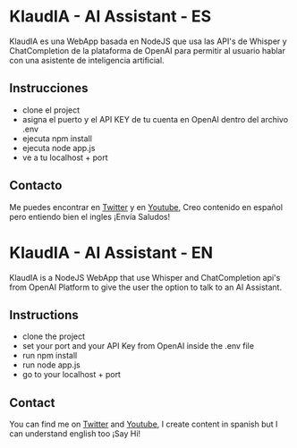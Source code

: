 # KlaudIA - AI Assistant - ES

KlaudIA es una WebApp basada en NodeJS que usa las API's de Whisper y ChatCompletion de la plataforma de OpenAI para permitir al usuario hablar con una asistente de inteligencia artificial.

## Instrucciones

- clone el project
- asigna el puerto y el API KEY de tu cuenta en OpenAI dentro del archivo .env
- ejecuta npm install
- ejecuta node app.js
- ve a tu localhost + port

## Contacto

Me puedes encontrar en [Twitter](https://twitter.com/RicDiazDev) y en [Youtube](https://www.youtube.com/channel/UCA7lL7238OSQ-71KSJ01oMQ), Creo contenido en español pero entiendo bien el ingles ¡Envía Saludos!

 

# KlaudIA - AI Assistant - EN

KlaudIA is a NodeJS WebApp that use Whisper and ChatCompletion api's from OpenAI Platform to give the user the option to talk to an AI Assistant.

## Instructions

- clone the project
- set your port and your API Key from OpenAI inside the .env file
- run npm install
- run node app.js
- go to your localhost + port

## Contact

You can find me on [Twitter](https://twitter.com/RicDiazDev) and [Youtube](https://www.youtube.com/channel/UCA7lL7238OSQ-71KSJ01oMQ), I create content in spanish but I can understand english too ¡Say Hi!




